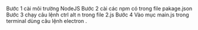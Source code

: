 Bước 1 cài môi trường NodeJS
Bước 2 cài các npm có trong file pakage.json
Bước 3 chạy câu lệnh ctrl alt n trong file 2.js
Bước 4 Vào mục main.js trong terminal dùng câu lệnh electron .
